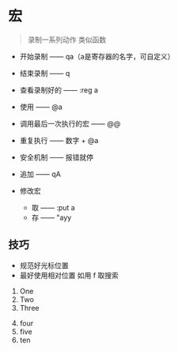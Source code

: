 # 宏
> 录制一系列动作 类似函数

- 开始录制 —— qa（a是寄存器的名字，可自定义）

- 结束录制 —— q

- 查看录制好的 —— :reg a

- 使用 —— @a 

- 调用最后一次执行的宏 —— @@

- 重复执行 —— 数字 + @a

- 安全机制 —— 报错就停

- 追加 —— qA

- 修改宏
  - 取 —— :put a
  - 存 —— "ayy

## 技巧
- 规范好光标位置
- 最好使用相对位置 如用 f 取搜索

1) One
2) Two
3) Three
4. four
5. five
10. ten

